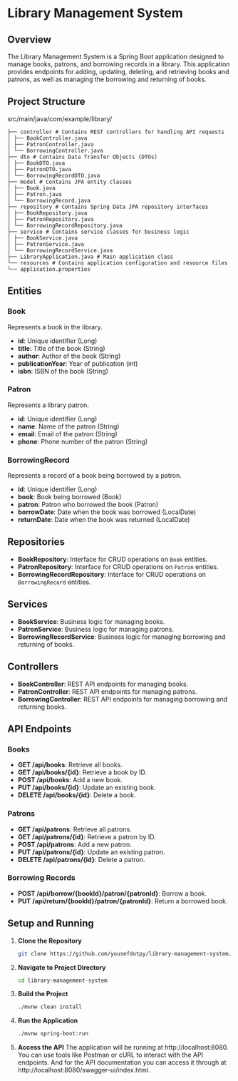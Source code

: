 # Library Management System

## Overview

The Library Management System is a Spring Boot application designed to manage books, patrons, and borrowing records in a library. This application provides endpoints for adding, updating, deleting, and retrieving books and patrons, as well as managing the borrowing and returning of books.

## Project Structure
src/main/java/com/example/library/
```
├── controller # Contains REST controllers for handling API requests
│ ├── BookController.java
│ ├── PatronController.java
│ └── BorrowingController.java
├── dto # Contains Data Transfer Objects (DTOs)
│ ├── BookDTO.java
│ ├── PatronDTO.java
│ └── BorrowingRecordDTO.java
├── model # Contains JPA entity classes
│ ├── Book.java
│ ├── Patron.java
│ └── BorrowingRecord.java
├── repository # Contains Spring Data JPA repository interfaces
│ ├── BookRepository.java
│ ├── PatronRepository.java
│ └── BorrowingRecordRepository.java
├── service # Contains service classes for business logic
│ ├── BookService.java
│ ├── PatronService.java
│ └── BorrowingRecordService.java
├── LibraryApplication.java # Main application class
└── resources # Contains application configuration and resource files
└── application.properties
```

## Entities

### Book

Represents a book in the library.

- **id**: Unique identifier (Long)
- **title**: Title of the book (String)
- **author**: Author of the book (String)
- **publicationYear**: Year of publication (int)
- **isbn**: ISBN of the book (String)

### Patron

Represents a library patron.

- **id**: Unique identifier (Long)
- **name**: Name of the patron (String)
- **email**: Email of the patron (String)
- **phone**: Phone number of the patron (String)

### BorrowingRecord

Represents a record of a book being borrowed by a patron.

- **id**: Unique identifier (Long)
- **book**: Book being borrowed (Book)
- **patron**: Patron who borrowed the book (Patron)
- **borrowDate**: Date when the book was borrowed (LocalDate)
- **returnDate**: Date when the book was returned (LocalDate)

## Repositories

- **BookRepository**: Interface for CRUD operations on `Book` entities.
- **PatronRepository**: Interface for CRUD operations on `Patron` entities.
- **BorrowingRecordRepository**: Interface for CRUD operations on `BorrowingRecord` entities.

## Services

- **BookService**: Business logic for managing books.
- **PatronService**: Business logic for managing patrons.
- **BorrowingRecordService**: Business logic for managing borrowing and returning of books.

## Controllers

- **BookController**: REST API endpoints for managing books.
- **PatronController**: REST API endpoints for managing patrons.
- **BorrowingController**: REST API endpoints for managing borrowing and returning books.

## API Endpoints

### Books

- **GET /api/books**: Retrieve all books.
- **GET /api/books/{id}**: Retrieve a book by ID.
- **POST /api/books**: Add a new book.
- **PUT /api/books/{id}**: Update an existing book.
- **DELETE /api/books/{id}**: Delete a book.

### Patrons

- **GET /api/patrons**: Retrieve all patrons.
- **GET /api/patrons/{id}**: Retrieve a patron by ID.
- **POST /api/patrons**: Add a new patron.
- **PUT /api/patrons/{id}**: Update an existing patron.
- **DELETE /api/patrons/{id}**: Delete a patron.

### Borrowing Records

- **POST /api/borrow/{bookId}/patron/{patronId}**: Borrow a book.
- **PUT /api/return/{bookId}/patron/{patronId}**: Return a borrowed book.

## Setup and Running

1. **Clone the Repository**

   ```bash
   git clone https://github.com/yousefdotpy/library-management-system.git
2. **Navigate to Project Directory**
   ```bash
   cd library-management-system
3. **Build the Project**
   ```bash
   ./mvnw clean install
5. **Run the Application**
   ```bash
   ./mvnw spring-boot:run
6. **Access the API**
   The application will be running at http://localhost:8080. You can use tools like Postman or cURL to interact with the API endpoints.
   And for the API documentation you can access it through at http://localhost:8080/swagger-ui/index.html.
   


